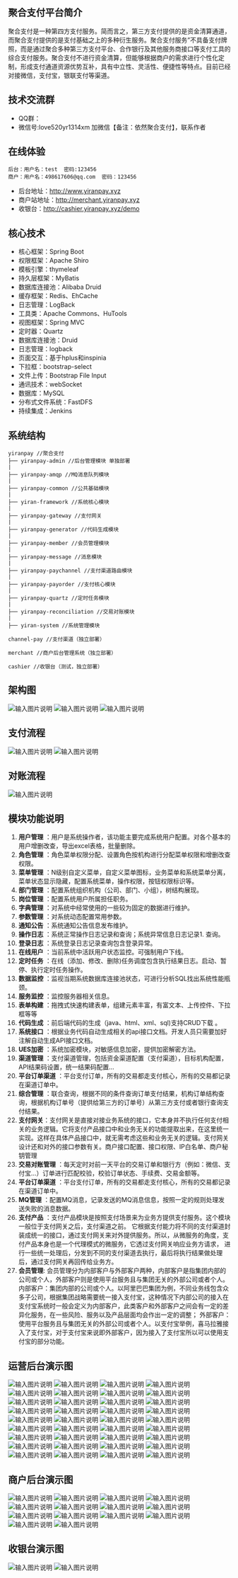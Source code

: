 ## 聚合支付平台简介
聚合支付是一种第四方支付服务。简而言之，第三方支付提供的是资金清算通道，而聚合支付提供的是支付基础之上的多种衍生服务。聚合支付服务”不具备支付牌照，而是通过聚合多种第三方支付平台、合作银行及其他服务商接口等支付工具的综合支付服务。聚合支付不进行资金清算，但能够根据商户的需求进行个性化定制，形成支付通道资源优势互补，具有中立性、灵活性、便捷性等特点。目前已经对接微信，支付宝，银联支付等渠道。
## 技术交流群
- QQ群：
- 微信号:love520yr1314xm 加微信【备注：依然聚合支付】，联系作者
## 在线体验
```
后台：用户名：test  密码:123456
商户：用户名：498617606@qq.com  密码：123456
```
- 后台地址：http://www.yiranpay.xyz
- 商户站地址：http://merchant.yiranpay.xyz
- 收银台：http://cashier.yiranpay.xyz/demo
## 核心技术
- 核心框架：Spring Boot
- 权限框架：Apache Shiro
- 模板引擎：thymeleaf
- 持久层框架：MyBatis
- 数据库连接池：Alibaba Druid
- 缓存框架：Redis、EhCache
- 日志管理：LogBack
- 工具类：Apache Commons、HuTools
- 视图框架：Spring MVC
- 定时器：Quartz
- 数据库连接池：Druid
- 日志管理：logback
- 页面交互：基于hplus和inspinia
- 下拉框：bootstrap-select
- 文件上传：Bootstrap File Input
- 通讯技术：webSocket
- 数据库：MySQL
- 分布式文件系统：FastDFS
- 持续集成：Jenkins
## 系统结构


```
yiranpay //聚合支付
├── yiranpay-admin //后台管理模块 单独部署
|
├── yiranpay-amqp //MQ消息队列模块
|
├── yiranpay-common //公共基础模块
|
├── yiran-framework //系统核心模块
|
├── yiranpay-gateway //支付网关
|
├── yiranpay-generator //代码生成模块
|
├── yiranpay-member //会员管理模块
|
├── yiranpay-message //消息模块
|
├── yiranpay-paychannel //支付渠道路由模块
|
├── yiranpay-payorder //支付核心模块
|
├── yiranpay-quartz //定时任务模块
|
├── yiranpay-reconciliation //交易对账模块
|
├── yiran-system //系统管理模块

channel-pay //支付渠道（独立部署）

merchant //商户后台管理系统（独立部署）

cashier //收银台（测试，独立部署）

```
## 架构图
![输入图片说明](https://images.gitee.com/uploads/images/2020/0530/234147_f7bcb04e_928853.png "40.png")
![输入图片说明](https://images.gitee.com/uploads/images/2020/0530/234207_fd42637b_928853.png "41.png")
![输入图片说明](https://images.gitee.com/uploads/images/2020/0531/004403_f6a6b12e_928853.png "q1.png")
## 支付流程
![输入图片说明](https://images.gitee.com/uploads/images/2020/0530/234423_1160a210_928853.png "50.png")
![输入图片说明](https://images.gitee.com/uploads/images/2020/0530/234436_d6294059_928853.png "51.png")
## 对账流程
![输入图片说明](https://images.gitee.com/uploads/images/2019/1128/145153_8a410e28_928853.png "屏幕截图.png")
## 模块功能说明
1.  **用户管理** ：用户是系统操作者，该功能主要完成系统用户配置。对各个基本的用户增删改查，导出excel表格，批量删除。
1.  **角色管理** ：角色菜单权限分配、设置角色按机构进行分配菜单权限和增删改查权限。
1.  **菜单管理** ：N级别自定义菜单，自定义菜单图标，业务菜单和系统菜单分离，菜单状态显示隐藏，配置系统菜单，操作权限，按钮权限标识等。
1.  **部门管理** ：配置系统组织机构（公司、部门、小组），树结构展现。
1.  **岗位管理** ：配置系统用户所属担任职务。
1.  **字典管理** ：对系统中经常使用的一些较为固定的数据进行维护。
1.  **参数管理** ：对系统动态配置常用参数。
1.  **通知公告** ：系统通知公告信息发布维护。
1.  **操作日志** ：系统正常操作日志记录和查询；系统异常信息日志记录1. 查询。
1.  **登录日志** ：系统登录日志记录查询包含登录异常。
1.  **在线用户** ：当前系统中活跃用户状态监控。可强制用户下线。
1.  **定时任务** ：在线（添加、修改、删除)任务调度包含执行结果日志。启动、暂停、执行定时任务操作。
1.  **数据监控** ：监视当期系统数据库连接池状态，可进行分析SQL找出系统性能瓶颈。
1.  **服务监控** ：监控服务器相关信息。
1.  **表单构建** ：拖拽式快速构建表单，组建元素丰富，有富文本、上传控件、下拉框等等
1.  **代码生成** ：前后端代码的生成（java、html、xml、sql)支持CRUD下载 。
1.  **系统接口** ：根据业务代码自动生成相关的api接口文档。开发人员只需要加好注解自动生成API接口文档。
1.  **UES加密** ：系统加密模块，对敏感信息加密，提供加密解密方法。
1.  **渠道管理** ：支付渠道管理，包括资金渠道配置（支付渠道），目标机构配置，API结果码设置，统一结果码配置...
1.  **平台订单渠道** ：平台支付订单，所有的交易都走支付核心，所有的交易都记录在渠道订单中。
1.  **综合管理** ：联合查询，根据不同的条件查询订单支付结果，机构订单结构查询，根据机构订单号（提供给第三方的订单号）从第三方支付或者银行查询支付结果。
1.  **支付网关**：支付网关是直接对接业务系统的接口，它本身并不执行任何支付相关的业务逻辑。它将支付产品接口中和业务无关的功能提取出来，在这里统一实现。这样在具体产品接口中，就无需考虑这些和业务无关的逻辑。支付网关设计还和对外的接口参数有关。商户接口配置、接口权限、IP白名单、商户秘钥管理
1.  **交易对账管理** ：每天定时对前一天平台的交易订单和银行方（例如：微信、支付宝...）订单进行匹配校验，校验订单状态、手续费、交易金额等。
1.  **平台订单渠道** ：平台支付订单，所有的交易都走支付核心，所有的交易都记录在渠道订单中。
1.  **MQ管理** ：配置MQ消息，记录发送的MQ消息信息，按照一定的规则处理发送失败的消息数据。
1.  **支付产品** ：支付产品模块是按照支付场景来为业务方提供支付服务。这个模块一般位于支付网关之后，支付渠道之前。 它根据支付能力将不同的支付渠道封装成统一的接口，通过支付网关来对外提供服务。所以，从微服务的角度，支付产品本身也是一个代理模式的微服务，它透过支付网关响应业务方请求， 进行一些统一处理后，分发到不同的支付渠道去执行，最后将执行结果做处理后，通过支付网关再回传给业务方。
1.  **会员管理**: 会员管理分为内部客户与外部客户两种，内部客户是指集团内部的公司或个人，外部客户则是使用平台服务且与集团无关的外部公司或者个人。
    内部客户：集团内部的公司或个人。以阿里巴巴集团为例，不同业务线包含众多子公司，根据集团战略需要统一接入支付宝，这种情况下内部公司的接入在支付宝系统时一般会定义为内部客户，此类客户和外部客户之间会有一定的差异化服务，在一些风险、服务以及产品层面均会作出一定的调整；
    外部客户：使用平台服务且与集团无关的外部公司或者个人。以支付宝举例，喜马拉雅接入了支付宝，对于支付宝来说即外部客户，因为接入了支付宝所以可以使用支付宝的部分功能。
## 运营后台演示图
![输入图片说明](https://images.gitee.com/uploads/images/2020/0530/234655_a73560e0_928853.png "1.png")
![输入图片说明](https://images.gitee.com/uploads/images/2020/0530/234706_bbb188a8_928853.png "2.png")
![输入图片说明](https://images.gitee.com/uploads/images/2020/0530/234718_528443de_928853.png "3.png")
![输入图片说明](https://images.gitee.com/uploads/images/2020/0530/234730_465659cc_928853.png "4.png")
![输入图片说明](https://images.gitee.com/uploads/images/2020/0530/234741_9841a8bd_928853.png "5.png")
![输入图片说明](https://images.gitee.com/uploads/images/2020/0530/234752_437fe133_928853.png "6.png")
![输入图片说明](https://images.gitee.com/uploads/images/2020/0530/234804_5ad90f97_928853.png "7.png")
![输入图片说明](https://images.gitee.com/uploads/images/2020/0530/234815_e5aeaa9e_928853.png "8.png")
![输入图片说明](https://images.gitee.com/uploads/images/2020/0530/234830_ff0c8b94_928853.png "9.png")
![输入图片说明](https://images.gitee.com/uploads/images/2020/0530/234840_a08d3819_928853.png "10.png")
![输入图片说明](https://images.gitee.com/uploads/images/2020/0530/234857_d967a665_928853.png "12.png")
![输入图片说明](https://images.gitee.com/uploads/images/2020/0530/234909_88be7930_928853.png "13.png")
![输入图片说明](https://images.gitee.com/uploads/images/2020/0530/234920_b0bf58d4_928853.png "14.png")
![输入图片说明](https://images.gitee.com/uploads/images/2020/0530/234933_de93f80e_928853.png "15.png")
![输入图片说明](https://images.gitee.com/uploads/images/2020/0530/235002_afd4b45b_928853.png "16.png")
![输入图片说明](https://images.gitee.com/uploads/images/2020/0530/234950_e68b7454_928853.png "17.png")
![输入图片说明](https://images.gitee.com/uploads/images/2020/0530/235019_0b3932d3_928853.png "18.png")
![输入图片说明](https://images.gitee.com/uploads/images/2020/0530/235033_1ed1a69e_928853.png "19.png")
![输入图片说明](https://images.gitee.com/uploads/images/2020/0530/235046_8818b964_928853.png "20.png")
![输入图片说明](https://images.gitee.com/uploads/images/2020/0530/235113_ee064a7b_928853.png "21.png")
![输入图片说明](https://images.gitee.com/uploads/images/2020/0530/235102_63a2f474_928853.png "22.png")
![输入图片说明](https://images.gitee.com/uploads/images/2020/0530/235128_98a78d34_928853.png "23.png")
![输入图片说明](https://images.gitee.com/uploads/images/2020/0530/235141_8b2d8216_928853.png "24.png")
![输入图片说明](https://images.gitee.com/uploads/images/2020/0530/235154_fda9c833_928853.png "25.png")
![输入图片说明](https://images.gitee.com/uploads/images/2020/0530/235212_63f04fce_928853.png "26.png")
![输入图片说明](https://images.gitee.com/uploads/images/2020/0530/235225_4fa75115_928853.png "27.png")
![输入图片说明](https://images.gitee.com/uploads/images/2020/0531/004429_6a44a210_928853.png "28.png")
![输入图片说明](https://images.gitee.com/uploads/images/2020/0531/004443_e3572520_928853.png "29.png")
![输入图片说明](https://images.gitee.com/uploads/images/2020/0531/004456_15a986b6_928853.png "30.png")
![输入图片说明](https://images.gitee.com/uploads/images/2020/0531/004522_2fc9769d_928853.png "31.png")
![输入图片说明](https://images.gitee.com/uploads/images/2020/0531/004544_3f78b917_928853.png "32.png")
![输入图片说明](https://images.gitee.com/uploads/images/2020/0531/004604_f356e4fa_928853.png "33.png")
![输入图片说明](https://images.gitee.com/uploads/images/2020/0531/004640_fd700e61_928853.png "34.png")
![输入图片说明](https://images.gitee.com/uploads/images/2020/0531/004620_86a2ee58_928853.png "35.png")
![输入图片说明](https://images.gitee.com/uploads/images/2020/0531/004700_c081e60d_928853.png "36.png")
![输入图片说明](https://images.gitee.com/uploads/images/2020/0531/004855_aaf2da79_928853.png "60.png")

## 商户后台演示图
![输入图片说明](https://images.gitee.com/uploads/images/2020/0531/005022_514233de_928853.png "m1.png")
![输入图片说明](https://images.gitee.com/uploads/images/2020/0531/005044_5efc321b_928853.png "m2.png")
![输入图片说明](https://images.gitee.com/uploads/images/2020/0531/005103_9b7ad8f7_928853.png "m3.png")
![输入图片说明](https://images.gitee.com/uploads/images/2020/0531/005118_be05f033_928853.png "m4.png")
![输入图片说明](https://images.gitee.com/uploads/images/2020/0531/005135_e9034711_928853.png "m5.png")
![输入图片说明](https://images.gitee.com/uploads/images/2020/0531/005150_f55f1c22_928853.png "m6.png")
![输入图片说明](https://images.gitee.com/uploads/images/2020/0531/005205_9df89e34_928853.png "m7.png")
![输入图片说明](https://images.gitee.com/uploads/images/2020/0531/005222_fc6d7837_928853.png "m8.png")
![输入图片说明](https://images.gitee.com/uploads/images/2020/0531/005242_f729c504_928853.png "m9.png")
![输入图片说明](https://images.gitee.com/uploads/images/2020/0531/005258_eb3dbefa_928853.png "m10.png")
![输入图片说明](https://images.gitee.com/uploads/images/2020/0531/005314_30f82f62_928853.png "m11.png")
![输入图片说明](https://images.gitee.com/uploads/images/2020/0531/005328_cad0f90c_928853.png "m13.png")
![输入图片说明](https://images.gitee.com/uploads/images/2020/0531/005344_16d83710_928853.png "m14.png")
![输入图片说明](https://images.gitee.com/uploads/images/2020/0531/005402_8a9a4183_928853.png "m15.png")

## 收银台演示图
![输入图片说明](https://images.gitee.com/uploads/images/2020/0531/005908_f44053e5_928853.png "c1.png")
![输入图片说明](https://images.gitee.com/uploads/images/2020/0531/010047_e0548484_928853.jpeg "c2.jpg")


